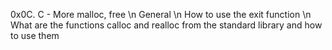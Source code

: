 0x0C. C - More malloc, free \n
General \n
How to use the exit function \n
What are the functions calloc and realloc from the standard library and how to use them
